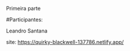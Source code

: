 Primeira parte

#Participantes:

Leandro Santana

site: 
https://quirky-blackwell-137786.netlify.app/
